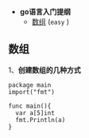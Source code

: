 * **go语言入门提纲**
  * [数组](#数组) (`easy` )

## 数组
1、**创建数组的几种方式**
```
package main
import("fmt")

func main(){
  var a[5]int
  fmt.Println(a)
}
```
